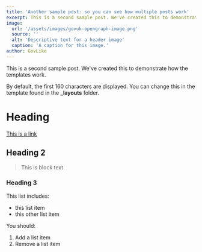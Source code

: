 ```yaml
---
title: 'Another sample post: so you can see how multiple posts work'
excerpt: This is a second sample post. We've created this to demonstrate how the templates work.
image: 
  url: '/assets/images/govuk-opengraph-image.png'
  source: ''
  alt: 'Descriptive text for a header image'
  caption: 'A caption for this image.'
author: GovLike
---
```


This is a second sample post. We've created this to demonstrate how the templates work.

By default, the first 160 characters are displayed. You can change this in the template found in the **_layouts** folder. 

# Heading

[This is a link](#)

## Heading 2

> This is block text

### Heading 3

This list includes:

- this list item
- this other list item

You should:

1. Add a list item
2. Remove a list item